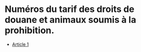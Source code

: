 # Numéros du tarif des droits de douane et animaux soumis à la prohibition.

- [Article 1](article-1.md)
